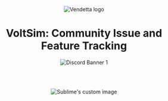 
<div align="center">

  <img src="https://github.com/user-attachments/assets/6163fe30-b37b-41f1-afde-6d704eb1b21e" alt="Vendetta logo"/>
  
  # VoltSim: Community Issue and Feature Tracking

![Discord Banner 1](https://discord.com/api/guilds/1238617639836979212/widget.png?style=banner1)


</div>




</br>
</br>

<p align="center">
  <img src="https://user-images.githubusercontent.com/94251430/144751415-8a8c8bc8-b3a2-4d89-8828-76361700eafb.gif" alt="Sublime's custom image"/>
</p>
